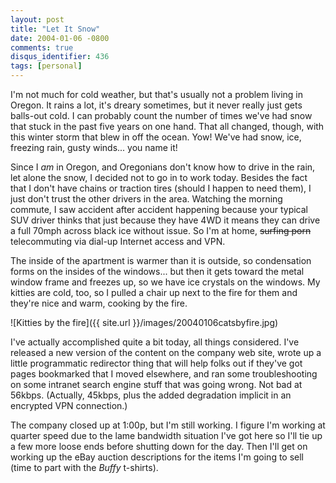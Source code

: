 ```yaml
---
layout: post
title: "Let It Snow"
date: 2004-01-06 -0800
comments: true
disqus_identifier: 436
tags: [personal]
---
```

I'm not much for cold weather, but that's usually not a problem living
in Oregon. It rains a lot, it's dreary sometimes, but it never really
just gets balls-out cold. I can probably count the number of times we've
had snow that stuck in the past five years on one hand. That all
changed, though, with this winter storm that blew in off the ocean. Yow!
We've had snow, ice, freezing rain, gusty winds... you name it!

 Since I *am* in Oregon, and Oregonians don't know how to drive in the
rain, let alone the snow, I decided not to go in to work today. Besides
the fact that I don't have chains or traction tires (should I happen to
need them), I just don't trust the other drivers in the area. Watching
the morning commute, I saw accident after accident happening because
your typical SUV driver thinks that just because they have 4WD it means
they can drive a full 70mph across black ice without issue. So I'm at
home, ~~surfing porn~~ telecommuting via dial-up Internet access and
VPN.

 The inside of the apartment is warmer than it is outside, so
condensation forms on the insides of the windows... but then it gets
toward the metal window frame and freezes up, so we have ice crystals on
the windows. My kitties are cold, too, so I pulled a chair up next to
the fire for them and they're nice and warm, cooking by the fire.

 ![Kitties by the
fire]({{ site.url }}/images/20040106catsbyfire.jpg)

 I've actually accomplished quite a bit today, all things considered.
I've released a new version of the content on the company web site,
wrote up a little programmatic redirector thing that will help folks out
if they've got pages bookmarked that I moved elsewhere, and ran some
troubleshooting on some intranet search engine stuff that was going
wrong. Not bad at 56kbps. (Actually, 45kbps, plus the added degradation
implicit in an encrypted VPN connection.)

 The company closed up at 1:00p, but I'm still working. I figure I'm
working at quarter speed due to the lame bandwidth situation I've got
here so I'll tie up a few more loose ends before shutting down for the
day. Then I'll get on working up the eBay auction descriptions for the
items I'm going to sell (time to part with the *Buffy* t-shirts).
